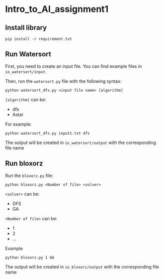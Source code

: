 # Intro_to_AI_assignment1
## Install library
```
pip install -r requirement.txt
```
## Run Watersort
First, you need to create an input file. You can find example files in `io_watersort/input`.

Then, run the `watersort.py` file with the following syntax:
```
python watersort_dfs.py <input file name> [algorithm]
```
`[algorithm]` can be:
* dfs
* Astar

For example:
```
python watersort_dfs.py input1.txt dfs
```
The output will be created in `io_watersort/output` with the corresponding file name
## Run bloxorz
Run the `bloxorz.py` file:
```
python bloxorz.py <Number of file> <solver>
```
`<solver>` can be:
* DFS
* GA


`<Number of file>` can be:
* 1
* 2
* ...

Example
```
python bloxorz.py 1 GA
```
The output will be created in `io_bloxorz/output` with the corresponding file name
